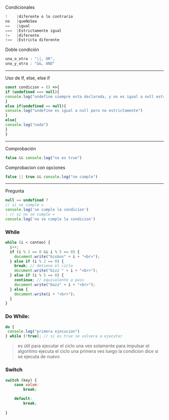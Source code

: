 Condicionales

```jsx
!    |diferente o lo contrario
no   |queNoSea    
==   |igual       
===  |Estrictamente igual
!=   |diferente
!==  |Estricta diferente
```

Doble condición

```jsx
una_o_otra : "||, OR",
una_y_otra : "&&, AND"
```

---

Uso de If, else, else if

```jsx
const condicion = () =>{
if (undefined === null){
console.log("undefine siempre esta declarada, y no es igual a null estrictamente")
}
else if(undefined == null){
console.log("undefine es igual a null pero no estrictamente")
}
else{
console.log("nada")
}
}
```

---

Comprobación

```jsx
false && console.log("no es true")
```

Comprobacion con opciones

```jsx
false || true && console.log("se cumple")
```

---

Pregunta

```jsx
null == undefined ?
// si se cumple =
console.log('se cumple la condicion') 
: // si no se cumple =
console.log('no se cumple la condicion')
```

### **While**

```js
while (i < conteo) {
  i++;
  if (i % 2 == 0 && i % 5 == 0) {
    document.write("bisbos" + i + "<br>");
  } else if (i % 2 == 0) {
    break; // detiene el ciclo
    document.write("bizz " + i + "<br>");
  } else if (i % 5 == 0) {
    continue; // equivalente a pass
    document.write("bozz" + i + "<br>");
  } else {
    document.write(i + "<br>");
  }
}
```

### Do While:

```js
do {
 console.log("primera ejecucion")
} while (!true); // si es true se volvera a ejecutar
```
> es útil para ejecutar el ciclo una ves solamente para impulsar el algoritmo
> ejecuta el ciclo una primera ves luego la condicion dice si se ejecuta de nuevo


### Switch

```jsx
switch (key) {
    case value:
        break;

    default:
        break;
        
}
```